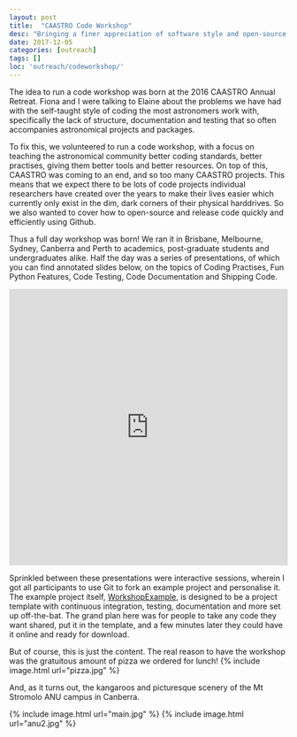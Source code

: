 ```yaml
---
layout: post
title:  "CAASTRO Code Workshop"
desc: "Bringing a finer appreciation of software style and open-source development to the astronomical masses!"
date: 2017-12-05
categories: [outreach]
tags: []
loc: 'outreach/codeworkshop/'
---
```


The idea to run a code workshop was born at the 2016 CAASTRO Annual Retreat. Fiona and I were talking to Elaine
about the problems we have had with the self-taught style of coding the most astronomers work with, specifically
the lack of structure, documentation and testing that so often accompanies astronomical projects and packages.

To fix this, we volunteered to run a code workshop, with a focus on teaching the astronomical community
better coding standards, better practises, giving them better tools and better resources. On top of this, 
CAASTRO was coming to an end, and so too many CAASTRO projects. This means that we expect there to be lots of 
code projects individual researchers have created over the years to make their lives easier which currently
only exist in the dim, dark corners of their physical harddrives. So we also wanted to cover how to open-source
and release code quickly and efficiently using Github.

Thus a full day workshop was born! We ran it in Brisbane, Melbourne, Sydney, Canberra and Perth
to academics, post-graduate students and undergraduates alike. Half the day was a series of presentations,
of which you can find annotated slides below, on the topics of Coding Practises, Fun Python Features, Code Testing,
Code Documentation and Shipping Code.


<iframe src="https://drive.google.com/file/d/1SwTiAw-c26Ui5NjXQNFPt4M9lZijIx5c/preview" width="100%" height="500px" style="border: none;"></iframe>


Sprinkled between these presentations were interactive sessions, wherein I got all participants to use Git to
fork an example project and personalise it. The example project itself, [WorkshopExample](https://github.com/Samreay/WorkshopExample),
is designed to be a project template with continuous integration, testing, documentation and more set up off-the-bat.
The grand plan here was for people to take any code they want shared, put it in the template, and a few minutes
later they could have it online and ready for download.

But of course, this is just the content. The real reason to have the workshop was the gratuitous amount
of pizza we ordered for lunch!
{% include image.html url="pizza.jpg"  %}

And, as it turns out, the kangaroos and picturesque scenery of the Mt Stromolo ANU campus in Canberra.

{% include image.html url="main.jpg"  %}
{% include image.html url="anu2.jpg"  %}
